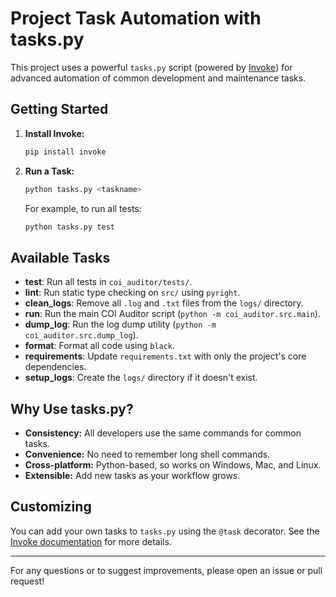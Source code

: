 # Project Task Automation with tasks.py

This project uses a powerful `tasks.py` script (powered by [Invoke](https://www.pyinvoke.org/)) for advanced automation of common development and maintenance tasks.

## Getting Started

1. **Install Invoke:**
   ```sh
   pip install invoke
   ```
2. **Run a Task:**
   ```sh
   python tasks.py <taskname>
   ```
   For example, to run all tests:
   ```sh
   python tasks.py test
   ```

## Available Tasks

- **test**: Run all tests in `coi_auditor/tests/`.
- **lint**: Run static type checking on `src/` using `pyright`.
- **clean_logs**: Remove all `.log` and `.txt` files from the `logs/` directory.
- **run**: Run the main COI Auditor script (`python -m coi_auditor.src.main`).
- **dump_log**: Run the log dump utility (`python -m coi_auditor.src.dump_log`).
- **format**: Format all code using `black`.
- **requirements**: Update `requirements.txt` with only the project's core dependencies.
- **setup_logs**: Create the `logs/` directory if it doesn't exist.

## Why Use tasks.py?
- **Consistency:** All developers use the same commands for common tasks.
- **Convenience:** No need to remember long shell commands.
- **Cross-platform:** Python-based, so works on Windows, Mac, and Linux.
- **Extensible:** Add new tasks as your workflow grows.

## Customizing
You can add your own tasks to `tasks.py` using the `@task` decorator. See the [Invoke documentation](https://docs.pyinvoke.org/en/stable/) for more details.

---

For any questions or to suggest improvements, please open an issue or pull request!
